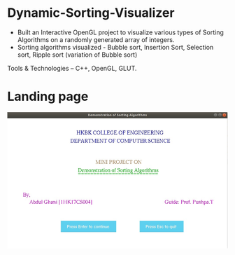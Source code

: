 # Dynamic-Sorting-Visualizer
* Built an Interactive OpenGL project to visualize various types of Sorting Algorithms on a randomly generated array of integers.
* Sorting algorithms visualized - Bubble sort, Insertion Sort, Selection sort, Ripple sort (variation of Bubble sort)

Tools & Technologies – C++, OpenGL, GLUT.

# Landing page
![landing page](./snapshots/landing_page.jpeg)
